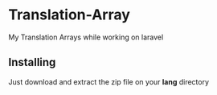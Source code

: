 # Translation-Array
My Translation Arrays while working on laravel 

## Installing 
Just download and extract the zip file on your __lang__ directory



